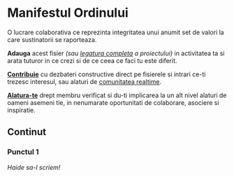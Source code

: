 # Manifestul Ordinului

O lucrare colaborativa ce reprezinta integritatea unui anumit set de valori la care sustinatorii se raporteaza.

**Adauga** acest fisier *(sau [legatura completa](https://github.com/ordinul/manifesto) a proiectului)* in activitatea ta si arata tuturor in ce crezi si de ce ceea ce faci tu este diferit.

**[Contribuie](https://github.com/ordinul/manifesto/issues)** cu dezbateri constructive direct pe fisierele si intrari ce-ti trezesc interesul, sau alaturi de [comunitatea realtime](https://discord.gg/PvGUY7S).

**[Alatura-te](https://github.com/ordinul/manifesto/blob/master/docs/MEMBERS.md)** drept membru verificat si du-ti implicarea la un alt nivel alaturi de oameni asemeni tie, in nenumarate oportunitati de colaborare, asociere si inspiratie.

## Continut

### Punctul 1

*Haide sa-l scriem!*